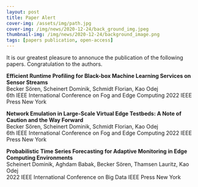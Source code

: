 ```yaml
---
layout: post
title: Paper Alert
cover-img: /assets/img/path.jpg
cover-img: /img/news/2020-12-24/back_ground_img.jpeg
thumbnail-img: /img/news/2020-12-24/background_image.png
tags: [papers publication, open-access]
---
```


It is our greatest pleasure to annonuce the publication of the following papers. Congratulation to the authors. 

**Efficient Runtime Profiling for Black-box Machine Learning Services on Sensor Streams**  
Becker Sören,	Scheinert Dominik, Schmidt Florian, Kao Odej  
6th IEEE International Conference on Fog and Edge Computing 2022 IEEE Press	New York

**Network Emulation in Large-Scale Virtual Edge Testbeds: A Note of Caution and the Way Forward**  
Becker Sören,	Scheinert Dominik, Schmidt Florian, Kao Odej  
6th IEEE International Conference on Fog and Edge Computing 2022 IEEE Press	New York


**Probabilistic Time Series Forecasting for Adaptive Monitoring in Edge Computing Environments**  
Scheinert	Dominik, Aghdam Babak, Becker Sören, Thamsen Lauritz, Kao Odej  
2022 IEEE International Conference on Big Data IEEE Press	New York
